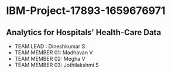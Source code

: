 # IBM-Project-17893-1659676971

## Analytics for Hospitals' Health-Care Data

  - TEAM LEAD : Dineshkumar S
  - TEAM MEMBER 01: Madhavan V
  - TEAM MEMBER 02: Megha V
  - TEAM MEMBER 03: Jothilakshmi S
